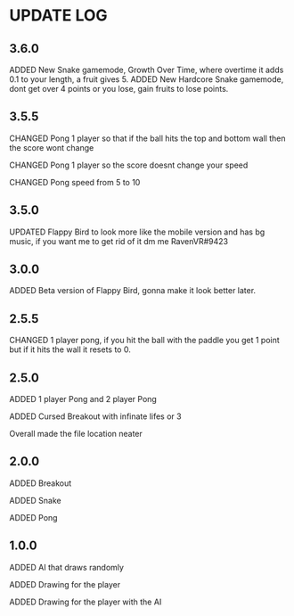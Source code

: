 # UPDATE LOG
 
## 3.6.0
ADDED New Snake gamemode, Growth Over Time, where overtime it adds 0.1 to your length, a fruit gives 5.
ADDED New Hardcore Snake gamemode, dont get over 4 points or you lose, gain fruits to lose points.
 
## 3.5.5
CHANGED Pong 1 player so that if the ball hits the top and bottom wall then the score wont change
 
CHANGED Pong 1 player so the score doesnt change your speed
 
CHANGED Pong speed from 5 to 10 
## 3.5.0
UPDATED Flappy Bird to look more like the mobile version and has bg music, if you want me to get rid of it dm me RavenVR#9423
 
## 3.0.0
ADDED Beta version of Flappy Bird, gonna make it look better later.
 
## 2.5.5
CHANGED 1 player pong, if you hit the ball with the paddle you get 1 point but if it hits the wall it resets to 0.

## 2.5.0
ADDED 1 player Pong and 2 player Pong
 
ADDED Cursed Breakout with infinate lifes or 3
 
Overall made the file location neater
 
## 2.0.0
ADDED Breakout 
 
ADDED Snake
 
ADDED Pong
 
## 1.0.0
ADDED AI that draws randomly 
 
ADDED Drawing for the player
 
ADDED Drawing for the player with the AI

